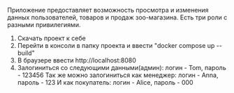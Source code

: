 Приложение предоставляет возможность просмотра и изменения данных пользователей, товаров и продаж зоо-магазина. Есть три роли с разными привилегиями.
1. Скачать проект к себе
2. Перейти в консоли в папку проекта и ввести "docker compose up --build"
3. В браузере ввести http://localhost:8080
4. Залогиниться со следующими данными(админ): логин - Tom, пароль - 123456
Так же можно залогиниться как менеджер: логин - Anna, пароль - 123
И как покупатель: логин - Alice, пароль - 000
